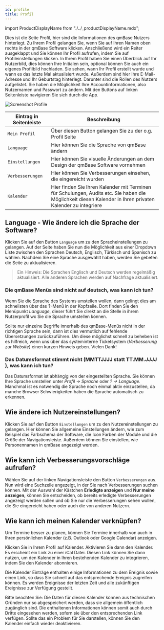 ```yaml
---
id: profile
title: Profil
---
```


import ProductDisplayName from "./../\_productDisplayName.mdx";

Dies ist die Seite Profil, hier sind die Informationen des qmBase Nutzers hinterlegt. Zu Ihrem Profil gelangen Sie, wenn Sie auf Ihren Namen oben rechts in der qmBase Software klicken. Anschließend wird ein Reiter ausgeklappt und Sie können Ihr Profil aufrufen, indem Sie auf Profileinstellungen klicken. In Ihrem Profil haben Sie einen Überblick auf Ihr Nutzerbild, dies können Ihre Initialen sein, optional können Sie auch ein eigenes Profilbild hochladen. Sie sehen, wann Ihr Profil erstellt wurde und wann es das letzte Mal aktualisiert wurde. Außerdem sind hier Ihre E-Mail-Adresse und Ihr Geburtstag hinterlegt. Darunter sind die Rollen des Nutzers aufgelistet.
Sie haben die Möglichkeit Ihre Accountinformationen, also Nutzernamen und Passwort zu ändern.
Mit den Buttons auf linken Seitenleiste navigieren Sie sich durch die App.

![Screenshot Profile](https://caqadmin.blob.core.windows.net/public-screenshots/All%20Integration%20Specs/Profile/MyProfile.png)

| Eintrag in Seitenleiste     | Beschreibung                                                                                                                                               |
| --------------------------- | ---------------------------------------------------------------------------------------------------------------------------------------------------------- |
| <code>Mein Profil</code>    | Über diesen Button gelangen Sie zu der o.g. Profil Seite                                                                                                   |
| <code>Language</code>       | Hier können Sie die Sprache von qmBase ändern                                                                                                              |
| <code>Einstellungen</code>  | Hier können Sie visuelle Änderungen an dem Design der qmBase Software vornehmen                                                                            |
| <code>Verbesserungen</code> | Hier können Sie Verbesserungen einsehen, die eingereicht wurden                                                                                            |
| <code>Kalender</code>       | Hier finden Sie Ihren Kalender mit Terminen für Schulungen, Audits etc. Sie haben die Möglichkeit diesen Kalender in Ihren privaten Kalender zu integriere |

## Language - Wie ändere ich die Sprache der Software?

Klicken Sie auf den Button <code>Language</code> um zu den Spracheinstellungen zu gelangen. Auf der Seite haben Sie nun die Möglichkeit aus einer Dropdown Liste zwischen den Sprachen Deutsch, Englisch, Türkisch und Spanisch zu wählen.
Nachdem Sie eine Sprache ausgewählt haben, werden Sie gebeten die Seite zu aktualisieren.

> Ein Hinweis: Die Sprachen Englisch und Deutsch werden regelmäßig aktualisiert. Alle anderen Sprachen werden auf Nachfrage aktualisiert.

### Die qmBase Menüs sind nicht auf deutsch, was kann ich tun?

Wenn Sie die Sprache des Systems umstellen wollen, dann gelingt dies am schnellsten über das **?**-Menü in der Kopfzeile. Dort finden Sie den Menüpunkt _Language_, dieser führt Sie direkt an die Stelle in ihrem Nutzerprofil wo Sie die Sprache umstellen können.

Sollte nur einzelne Begriffe innerhalb des qmBase-Menüs nicht in der richtigen Sprache sein, dann ist dies vermutlich auf fehlende Übersetzungen zurückzuführen. Um diese möglichst schnell zu beheben ist es hilfreich, wenn uns über das systeminterne Ticketsystem (_Verbesserung zur Website_) einen kurzen Hinweis geben. Vielen Dank!

### Das Datumsformat stimmt nicht (MMTTJJJJ statt TT.MM.JJJJ ), was kann ich tun?

Das Datumsformat ist abhängig von der eingestellten Sprache. Sie können Ihre Sprache umstellen unter _Profil -> Sprache_ oder _? -> Language_. Manchmal ist es notwendig die Sprache noch einmal aktiv einzustellen, da manche Browser Schwierigkeiten haben die Sprache automatisch zu erkennen.

## Wie ändere ich Nutzereinstellungen?

Klicken Sie auf den Button <code>Einstellungen</code> um zu den Nutzereinstellungen zu gelangen. Hier können Sie allgemeine Einstellungen ändern, wie zum Beispiel das Farbschema der Software, die Icon Farben der Module und die Größe der Navigationsleiste.
Außerdem können Sie einstellen, wie Personennamen in qmBase angezeigt werden.

## Wie kann ich Verbesserungsvorschläge aufrufen?

Wählen Sie auf der linken Navigationsleiste den Button <code>Verbesserungen</code> aus. Nun wird eine Suchzeile angezeigt, in der Sie nach Verbesserungen suchen können. Mit der Auswahl der Kästchen **Erledigte anzeigen** und **Nur meine anzeigen**, können Sie entscheiden, ob bereits erledigte Verbesserungen angezeigt werden sollen und ob Sie nur die Verbesserungen sehen wollen, die Sie eingereicht haben oder auch die von anderen Nutzern.

## Wie kann ich meinen Kalender verknüpfen?

Um Termine besser zu planen, können Sie Termine innerhalb von <ProductDisplayName/> auch in Ihren persönlichen Kalender (z.B. Outlook oder Google Calendar) anzeigen.

Klicken Sie in Ihrem Profil auf Kalender. Aktivieren Sie dann den Kalender. Es erscheint ein Link zu einer iCal Datei.
Diesen Link können Sie dann nutzen, um den <ProductDisplayName/> Kalender in Ihren bestehenden Kalender zu integrieren, indem Sie den Kalender abonnieren.

Die Kalender Einträge enthalten einige Informationen zu dem Ereignis sowie einen Link, so dass Sie schnell auf das entsprechende Ereignis zugreifen können.
Es werden Ereignisse der letzten Zeit und alle zukünftigen Ereignisse zur Verfügung gestellt.

Bitte beachten Sie: Die Daten für diesen Kalender können aus technischen Gründen nur so abgespeichert werden, dass sie allgemein öffentlich zugänglich sind. Die enthaltenen Informationen können somit auch durch Dritte eingesehen werden, sofern sie über den entsprechenden Link verfügen. Sollte das ein Problem für Sie darstellen, können Sie den Kalender einfach wieder deaktivieren.
